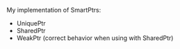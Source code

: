 My implementation of SmartPtrs:
- UniquePtr
- SharedPtr
- WeakPtr (correct behavior when using with SharedPtr)

